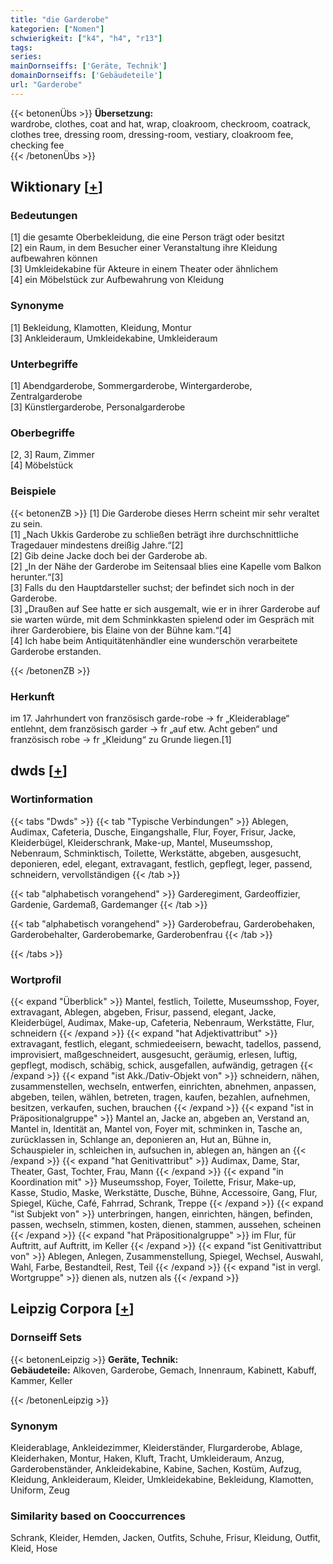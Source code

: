 ```yaml
---
title: "die Garderobe"
kategorien: ["Nomen"]
schwierigkeit: ["k4", "h4", "r13"]
tags:
series:
mainDornseiffs: ['Geräte, Technik']
domainDornseiffs: ['Gebäudeteile']
url: "Garderobe"
---
```


{{< betonenÜbs >}}
**Übersetzung:**  
wardrobe, clothes, coat and hat, wrap, cloakroom, checkroom, coatrack, clothes tree, dressing room, dressing-room, vestiary, cloakroom fee, checking fee  
{{< /betonenÜbs >}}

## Wiktionary [[+](https://de.wiktionary.org/wiki/Garderobe)]

### Bedeutungen
[1] die gesamte Oberbekleidung, die eine Person trägt oder besitzt  
[2] ein Raum, in dem Besucher einer Veranstaltung ihre Kleidung aufbewahren können  
[3] Umkleidekabine für Akteure in einem Theater oder ähnlichem  
[4] ein Möbelstück zur Aufbewahrung von Kleidung  

### Synonyme
[1] Bekleidung, Klamotten, Kleidung, Montur  
[3] Ankleideraum, Umkleidekabine, Umkleideraum  

### Unterbegriffe
[1] Abendgarderobe, Sommergarderobe, Wintergarderobe, Zentralgarderobe  
[3] Künstlergarderobe, Personalgarderobe  

### Oberbegriffe
[2, 3] Raum, Zimmer  
[4] Möbelstück  

### Beispiele
{{< betonenZB >}}
[1] Die Garderobe dieses Herrn scheint mir sehr veraltet zu sein.  
[1] „Nach Ukkis Garderobe zu schließen beträgt ihre durchschnittliche Tragedauer mindestens dreißig Jahre.“[2]  
[2] Gib deine Jacke doch bei der Garderobe ab.  
[2] „In der Nähe der Garderobe im Seitensaal blies eine Kapelle vom Balkon herunter.“[3]  
[3] Falls du den Hauptdarsteller suchst; der befindet sich noch in der Garderobe.  
[3] „Draußen auf See hatte er sich ausgemalt, wie er in ihrer Garderobe auf sie warten würde, mit dem Schminkkasten spielend oder im Gespräch mit ihrer Garderobiere, bis Elaine von der Bühne kam.“[4]  
[4] Ich habe beim Antiquitätenhändler eine wunderschön verarbeitete Garderobe erstanden.  

{{< /betonenZB >}}
### Herkunft
im 17. Jahrhundert von französisch garde-robe → fr „Kleiderablage“ entlehnt, dem französisch garder → fr „auf etw. Acht geben“ und französisch robe → fr „Kleidung“ zu Grunde liegen.[1]  



## dwds [[+](https://www.dwds.de/wb/Garderobe)]

### Wortinformation
{{< tabs "Dwds" >}}
{{< tab "Typische Verbindungen" >}}
Ablegen, Audimax, Cafeteria, Dusche, Eingangshalle, Flur, Foyer, Frisur, Jacke, Kleiderbügel, Kleiderschrank, Make-up, Mantel, Museumsshop, Nebenraum, Schminktisch, Toilette, Werkstätte, abgeben, ausgesucht, deponieren, edel, elegant, extravagant, festlich, gepflegt, leger, passend, schneidern, vervollständigen
{{< /tab >}}

{{< tab "alphabetisch vorangehend" >}}
Garderegiment, Gardeoffizier, Gardenie, Gardemaß, Gardemanger
{{< /tab >}}

{{< tab "alphabetisch vorangehend" >}}
Garderobefrau, Garderobehaken, Garderobehalter, Garderobemarke, Garderobenfrau
{{< /tab >}}

{{< /tabs >}}

### Wortprofil
{{< expand "Überblick" >}} Mantel, festlich, Toilette, Museumsshop, Foyer, extravagant, Ablegen, abgeben, Frisur, passend, elegant, Jacke, Kleiderbügel, Audimax, Make-up, Cafeteria, Nebenraum, Werkstätte, Flur, schneidern {{< /expand >}}
{{< expand "hat Adjektivattribut" >}} extravagant, festlich, elegant, schmiedeeisern, bewacht, tadellos, passend, improvisiert, maßgeschneidert, ausgesucht, geräumig, erlesen, luftig, gepflegt, modisch, schäbig, schick, ausgefallen, aufwändig, getragen {{< /expand >}}
{{< expand "ist Akk./Dativ-Objekt von" >}} schneidern, nähen, zusammenstellen, wechseln, entwerfen, einrichten, abnehmen, anpassen, abgeben, teilen, wählen, betreten, tragen, kaufen, bezahlen, aufnehmen, besitzen, verkaufen, suchen, brauchen {{< /expand >}}
{{< expand "ist in Präpositionalgruppe" >}} Mantel an, Jacke an, abgeben an, Verstand an, Mantel in, Identität an, Mantel von, Foyer mit, schminken in, Tasche an, zurücklassen in, Schlange an, deponieren an, Hut an, Bühne in, Schauspieler in, schleichen in, aufsuchen in, ablegen an, hängen an {{< /expand >}}
{{< expand "hat Genitivattribut" >}} Audimax, Dame, Star, Theater, Gast, Tochter, Frau, Mann {{< /expand >}}
{{< expand "in Koordination mit" >}} Museumsshop, Foyer, Toilette, Frisur, Make-up, Kasse, Studio, Maske, Werkstätte, Dusche, Bühne, Accessoire, Gang, Flur, Spiegel, Küche, Café, Fahrrad, Schrank, Treppe {{< /expand >}}
{{< expand "ist Subjekt von" >}} unterbringen, hangen, einrichten, hängen, befinden, passen, wechseln, stimmen, kosten, dienen, stammen, aussehen, scheinen {{< /expand >}}
{{< expand "hat Präpositionalgruppe" >}} im Flur, für Auftritt, auf Auftritt, im Keller {{< /expand >}}
{{< expand "ist Genitivattribut von" >}} Ablegen, Anlegen, Zusammenstellung, Spiegel, Wechsel, Auswahl, Wahl, Farbe, Bestandteil, Rest, Teil {{< /expand >}}
{{< expand "ist in vergl. Wortgruppe" >}} dienen als, nutzen als {{< /expand >}}

## Leipzig Corpora [[+](https://corpora.uni-leipzig.de/en/res?word=Garderobe&corpusId=deu_newscrawl-public_2018)]

### Dornseiff Sets
{{< betonenLeipzig >}}
**Geräte, Technik:**  
**Gebäudeteile:** Alkoven, Garderobe, Gemach, Innenraum, Kabinett, Kabuff, Kammer, Keller  

{{< /betonenLeipzig >}}

### Synonym
Kleiderablage, Ankleidezimmer, Kleiderständer, Flurgarderobe, Ablage, Kleiderhaken, Montur, Haken, Kluft, Tracht, Umkleideraum, Anzug, Garderobenständer, Ankleidekabine, Kabine, Sachen, Kostüm, Aufzug, Kleidung, Ankleideraum, Kleider, Umkleidekabine, Bekleidung, Klamotten, Uniform, Zeug


### Similarity based on Cooccurrences
Schrank, Kleider, Hemden, Jacken, Outfits, Schuhe, Frisur, Kleidung, Outfit, Kleid, Hose

